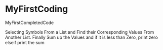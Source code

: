 # MyFirstCoding
MyFirstCompletedCode

Selecting Symbols From a List and Find their Corresponding Values From Another List. Finally Sum up the Values and if it is less than Zero, print zero elseif print the sum
